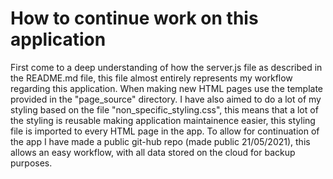 # How to continue work on this application

First come to a deep understanding of how the server.js file as described in the README.md file, this file almost entirely represents my workflow regarding this application. When making new HTML pages use the template provided in the "page_source" directory. I have also aimed to do a lot of my styling based on the file "non_specific_styling.css", this means that a lot of the styling is reusable making application maintainence easier, this styling file is imported to every HTML page in the app. To allow for continuation of the app I have made a public git-hub repo (made public 21/05/2021), this allows an easy workflow, with all data stored on the cloud for backup purposes.

